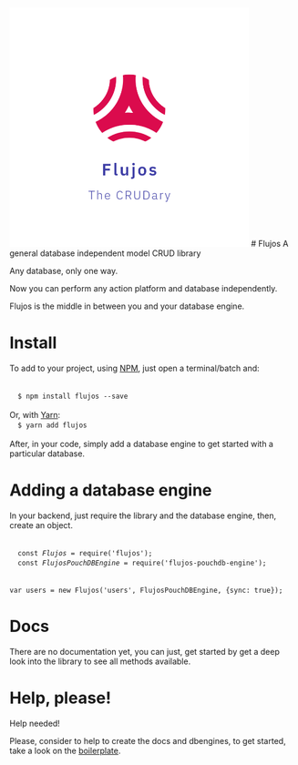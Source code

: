 <img src="./logo.png" width="420" height="420">
# Flujos
A general database independent model CRUD library

Any database, only one way.

Now you can perform any action platform and database independently.

Flujos is the middle in between you and your database engine.

# Install
To add to your project, using <a href="https://npmjs.org/" target="_blank">NPM</a>, just open a terminal/batch and:

<code>
  $ npm install flujos --save
</code>
<br>
Or, with <a href="https://yarnpkg.com/" target="_blank">Yarn</a>:

<code>
  $ yarn add flujos
</code>
<br>
After, in your code, simply add a database engine to get started with a particular database.

# Adding a database engine

In your backend, just require the library and the database engine, then, create an object.

<code>
  const <var>Flujos</var> = require('flujos');
  const <var>FlujosPouchDBEngine</var> = require('flujos-pouchdb-engine');

  var users = new Flujos('users', FlujosPouchDBEngine, {sync: true});
</code>

# Docs
There are no documentation yet, you can just, get started by get a deep look into the library to see all methods available.

# Help, please!

Help needed!

Please, consider to help to create the docs and dbengines, to get started, take a look on the <a href="https://github.com/kenliten/flujos-db-engine-template">boilerplate</a>.
